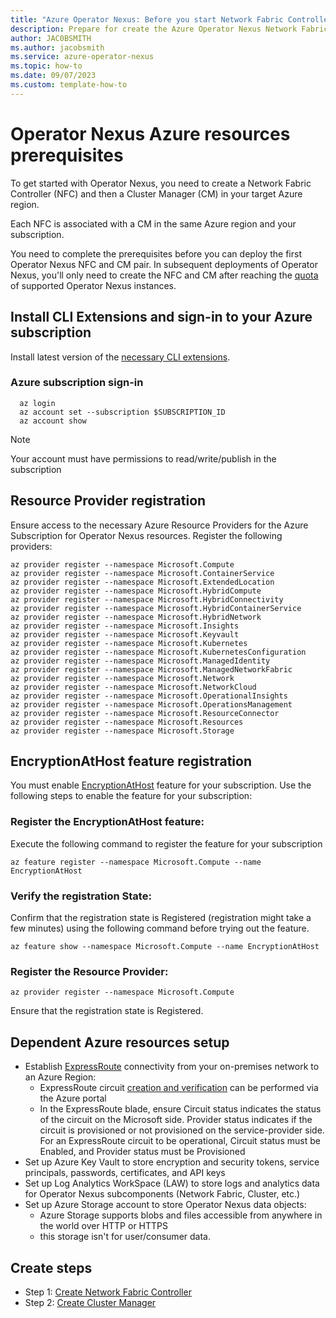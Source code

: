 ```yaml
---
title: "Azure Operator Nexus: Before you start Network Fabric Controller and Cluster Manger creation"
description: Prepare for create the Azure Operator Nexus Network Fabric Controller and Cluster Manger.
author: JAC0BSMITH
ms.author: jacobsmith
ms.service: azure-operator-nexus
ms.topic: how-to
ms.date: 09/07/2023
ms.custom: template-how-to
---
```


# Operator Nexus Azure resources prerequisites

To get started with Operator Nexus, you need to create a Network Fabric Controller (NFC) and then a Cluster Manager (CM) in your target Azure region.

Each NFC is associated with a CM in the same Azure region and your subscription.

You need to complete the prerequisites before you can deploy the first Operator Nexus NFC and CM pair.
In subsequent deployments of Operator Nexus, you'll only need to create the NFC and CM after reaching the [quota](./reference-limits-and-quotas.md#network-fabric) of supported Operator Nexus instances.

## Install CLI Extensions and sign-in to your Azure subscription

Install latest version of the
[necessary CLI extensions](./howto-install-cli-extensions.md).

### Azure subscription sign-in

```azurecli
  az login
  az account set --subscription $SUBSCRIPTION_ID
  az account show
```

>[!NOTE]
>Your account must have permissions to read/write/publish in the subscription

## Resource Provider registration

Ensure access to the necessary Azure Resource Providers for the Azure Subscription for Operator Nexus resources. Register the following providers:

```Azure CLI
az provider register --namespace Microsoft.Compute
az provider register --namespace Microsoft.ContainerService
az provider register --namespace Microsoft.ExtendedLocation
az provider register --namespace Microsoft.HybridCompute
az provider register --namespace Microsoft.HybridConnectivity
az provider register --namespace Microsoft.HybridContainerService
az provider register --namespace Microsoft.HybridNetwork
az provider register --namespace Microsoft.Insights
az provider register --namespace Microsoft.Keyvault
az provider register --namespace Microsoft.Kubernetes
az provider register --namespace Microsoft.KubernetesConfiguration
az provider register --namespace Microsoft.ManagedIdentity
az provider register --namespace Microsoft.ManagedNetworkFabric
az provider register --namespace Microsoft.Network
az provider register --namespace Microsoft.NetworkCloud
az provider register --namespace Microsoft.OperationalInsights
az provider register --namespace Microsoft.OperationsManagement
az provider register --namespace Microsoft.ResourceConnector
az provider register --namespace Microsoft.Resources
az provider register --namespace Microsoft.Storage
```

## EncryptionAtHost feature registration
You must enable [EncryptionAtHost](/azure/virtual-machines/linux/disks-enable-host-based-encryption-cli) feature for your subscription. Use the following steps to enable the feature for your subscription:

### Register the EncryptionAtHost feature:

Execute the following command to register the feature for your subscription

```Azure CLI
az feature register --namespace Microsoft.Compute --name EncryptionAtHost
```

### Verify the registration State:

Confirm that the registration state is Registered (registration might take a few minutes) using the following command before trying out the feature.

```Azure CLI
az feature show --namespace Microsoft.Compute --name EncryptionAtHost
```
### Register the Resource Provider:

```Azure CLI
az provider register --namespace Microsoft.Compute
```

Ensure that the registration state is Registered.

## Dependent Azure resources setup

- Establish [ExpressRoute](/azure/expressroute/expressroute-introduction) connectivity
  from your on-premises network to an Azure Region:
  - ExpressRoute circuit [creation and verification](/azure/expressroute/expressroute-howto-circuit-portal-resource-manager)
    can be performed via the Azure portal
  - In the ExpressRoute blade, ensure Circuit status indicates the status
    of the circuit on the Microsoft side. Provider status indicates if
    the circuit is provisioned or not provisioned on the
    service-provider side. For an ExpressRoute circuit to be operational,
    Circuit status must be Enabled, and Provider status must be
    Provisioned
- Set up Azure Key Vault to store encryption and security tokens, service principals,
  passwords, certificates, and API keys
- Set up Log Analytics WorkSpace (LAW) to store logs and analytics data for
  Operator Nexus subcomponents (Network Fabric, Cluster, etc.)
- Set up Azure Storage account to store Operator Nexus data objects:
  - Azure Storage supports blobs and files accessible from anywhere in the world over HTTP or HTTPS
  - this storage isn't for user/consumer data.

## Create steps

- Step 1: [Create Network Fabric Controller](./howto-configure-network-fabric-controller.md)
- Step 2: [Create Cluster Manager](./howto-cluster-manager.md)
